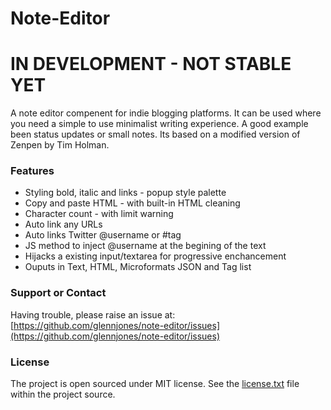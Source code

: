 # Note-Editor

# IN DEVELOPMENT - NOT STABLE YET
A note editor compenent for indie blogging platforms. It can be used where you need a simple to use minimalist writing experience. A good example been status updates or small notes. Its based on a modified version of Zenpen by Tim Holman.

### Features
* Styling bold, italic and links - popup style palette
* Copy and paste HTML - with built-in HTML cleaning
* Character count - with limit warning
* Auto link any URLs 
* Auto links Twitter @username or #tag
* JS method to inject @username at the begining of the text
* Hijacks a existing input/textarea for progressive enchancement 
* Ouputs in Text, HTML, Microformats JSON and Tag list




### Support or Contact
Having trouble, please raise an issue at: [https://github.com/glennjones/note-editor/issues](https://github.com/glennjones/note-editor/issues)


### License
The project is open sourced under MIT license. See the [license.txt](https://raw.github.com/glennjones/note-editor/master/license.txt "license.txt") file within the project source.